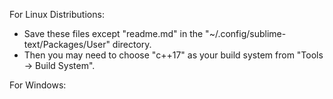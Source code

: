 For Linux Distributions: 
  * Save these files except "readme.md" in the "~/.config/sublime-text/Packages/User" directory.
  * Then you may need to choose "c++17" as your build system from "Tools -> Build System".


For Windows: 
  
